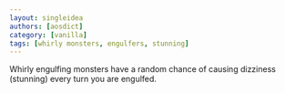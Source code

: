 ```yaml
---
layout: singleidea
authors: [aosdict]
category: [vanilla]
tags: [whirly monsters, engulfers, stunning]
---
```

Whirly engulfing monsters have a random chance of causing dizziness (stunning) every turn you are engulfed.

